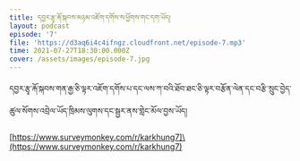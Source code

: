 ```yaml
---
title: དབྱར་རྩྭ་རྐོ་སྐབས་མཉམ་འཇོག་དགོས་ས་ཕྱོགས་གང་དག་ཡོད།
layout: podcast
episode: '7'
file: 'https://d3aq6i4c4ifngz.cloudfront.net/episode-7.mp3'
time: 2021-07-27T18:30:00.000Z
cover: /assets/images/episode-7.jpg
---
```


དབྱར་རྩྭ་རྐོ་སྐབས་གན་རྒྱ་ཅི་ལྟར་འཇོག་དགོས་པ་དང་ལས་ཀ་བའི་ཐོབ་ཐང་ཅི་ལྟར་བརྩོན་ལེན་དང་བརྩི་སྲུང་བྱེད་ཚུལ་སོགས་འབྲེལ་ཡོད་ཁྲིམས་ལུགས་དང་སྦྱར་ནས་གླེང་མོལ་བྱས་ཡོད།

 \[https://www.surveymonkey.com/r/karkhung7]\(https://www.surveymonkey.com/r/karkhung7)
